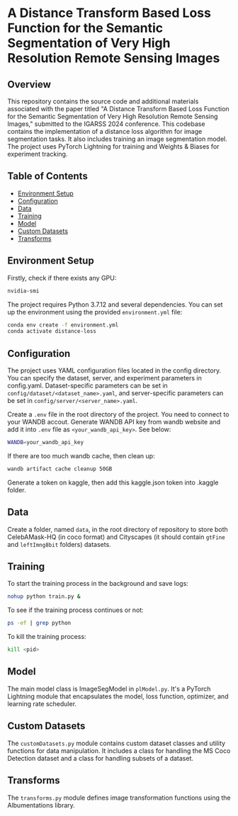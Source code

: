 # A Distance Transform Based Loss Function for the Semantic Segmentation of Very High Resolution Remote Sensing Images

## Overview
This repository contains the source code and additional materials associated with the paper titled "A Distance Transform Based Loss Function for the Semantic Segmentation of Very High Resolution Remote Sensing Images," submitted to the IGARSS 2024 conference. This codebase contains the implementation of a distance loss algorithm for image segmentation tasks. It also includes training an image segmentation model. The project uses PyTorch Lightning for training and Weights & Biases for experiment tracking.

## Table of Contents
- [Environment Setup](#environment-etup)
- [Configuration](#configuration)
- [Data](#data)
- [Training](#training)
- [Model](#model)
- [Custom Datasets](#custom-datasets)
- [Transforms](#transforms)

## Environment Setup
Firstly, check if there exists any GPU:

```bash
nvidia-smi
```

The project requires Python 3.7.12 and several dependencies. You can set up the environment using the provided `environment.yml` file:

```bash
conda env create -f environment.yml
conda activate distance-loss
```
## Configuration
The project uses YAML configuration files located in the config directory. You can specify the dataset, server, and experiment parameters in config.yaml. Dataset-specific parameters can be set in `config/dataset/<dataset_name>.yaml`, and server-specific parameters can be set in `config/server/<server_name>.yaml`.

Create a `.env` file in the root directory of the project. You need to connect to your WANDB accout. Generate WANDB API key from wandb website and add it into `.env` file as  `<your_wandb_api_key>`. See below:

```bash
WANDB=your_wandb_api_key
```

If there are too much wandb cache, then clean up:

```bash
wandb artifact cache cleanup 50GB
```

Generate a token on kaggle, then add this kaggle.json token into .kaggle folder.
## Data
Create a folder, named `data`, in the root directory of repository to store both CelebAMask-HQ (in coco format) and Cityscapes (it should contain `gtFine` and `leftImng8bit` folders) datasets. 
## Training
To start the training process in the background and save logs:

```bash
nohup python train.py &
```
To see if the training process continues or not:

```bash
ps -ef | grep python
```
To kill the training process:

```bash
kill <pid>
```
## Model
The main model class is ImageSegModel in `plModel.py`. It's a PyTorch Lightning module that encapsulates the model, loss function, optimizer, and learning rate scheduler.

## Custom Datasets
The `customDatasets.py` module contains custom dataset classes and utility functions for data manipulation. It includes a class for handling the MS Coco Detection dataset and a class for handling subsets of a dataset.

## Transforms
The `transforms.py` module defines image transformation functions using the Albumentations library.
